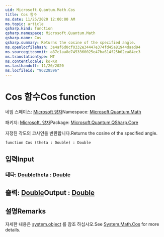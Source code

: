 ```yaml
---
uid: Microsoft.Quantum.Math.Cos
title: Cos 함수
ms.date: 11/25/2020 12:00:00 AM
ms.topic: article
qsharp.kind: function
qsharp.namespace: Microsoft.Quantum.Math
qsharp.name: Cos
qsharp.summary: Returns the cosine of the specified angle.
ms.openlocfilehash: 3a4af6d0cf0332e34447e374fd45a81944daad94
ms.sourcegitcommit: a87c1aa8e7453360025e47ba614f25b02ea84ec3
ms.translationtype: MT
ms.contentlocale: ko-KR
ms.lasthandoff: 11/26/2020
ms.locfileid: "96228596"
---
```

# <a name="cos-function"></a><span data-ttu-id="9ddd8-102">Cos 함수</span><span class="sxs-lookup"><span data-stu-id="9ddd8-102">Cos function</span></span>

<span data-ttu-id="9ddd8-103">네임 스페이스: [Microsoft 양자](xref:Microsoft.Quantum.Math)</span><span class="sxs-lookup"><span data-stu-id="9ddd8-103">Namespace: [Microsoft.Quantum.Math](xref:Microsoft.Quantum.Math)</span></span>

<span data-ttu-id="9ddd8-104">패키지: [Microsoft. 양자](https://nuget.org/packages/Microsoft.Quantum.QSharp.Core)</span><span class="sxs-lookup"><span data-stu-id="9ddd8-104">Package: [Microsoft.Quantum.QSharp.Core](https://nuget.org/packages/Microsoft.Quantum.QSharp.Core)</span></span>


<span data-ttu-id="9ddd8-105">지정된 각도의 코사인을 반환합니다.</span><span class="sxs-lookup"><span data-stu-id="9ddd8-105">Returns the cosine of the specified angle.</span></span>

```qsharp
function Cos (theta : Double) : Double
```


## <a name="input"></a><span data-ttu-id="9ddd8-106">입력</span><span class="sxs-lookup"><span data-stu-id="9ddd8-106">Input</span></span>

### <a name="theta--double"></a><span data-ttu-id="9ddd8-107">테타: [Double](xref:microsoft.quantum.lang-ref.double)</span><span class="sxs-lookup"><span data-stu-id="9ddd8-107">theta : [Double](xref:microsoft.quantum.lang-ref.double)</span></span>





## <a name="output--double"></a><span data-ttu-id="9ddd8-108">출력: [Double](xref:microsoft.quantum.lang-ref.double)</span><span class="sxs-lookup"><span data-stu-id="9ddd8-108">Output : [Double](xref:microsoft.quantum.lang-ref.double)</span></span>



## <a name="remarks"></a><span data-ttu-id="9ddd8-109">설명</span><span class="sxs-lookup"><span data-stu-id="9ddd8-109">Remarks</span></span>

<span data-ttu-id="9ddd8-110">자세한 내용은 [system.object](https://docs.microsoft.com/dotnet/api/system.math.cos) 를 참조 하십시오.</span><span class="sxs-lookup"><span data-stu-id="9ddd8-110">See [System.Math.Cos](https://docs.microsoft.com/dotnet/api/system.math.cos) for more details.</span></span>